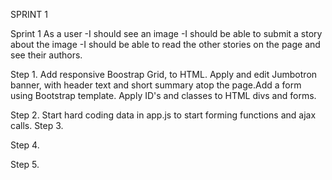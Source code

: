 SPRINT 1

Sprint 1
 As a user
-I should see an image
-I should be able to submit a story about the image
-I should be able to read the other stories on the page and see their authors.

Step 1.
Add responsive Boostrap Grid, to HTML. Apply and edit Jumbotron banner, with
header text and short summary atop the page.Add a form using Bootstrap template. Apply ID's and classes to HTML divs and forms.

Step 2.
Start hard coding data in app.js to start forming functions and ajax calls.
Step 3.



Step 4.

Step 5.
